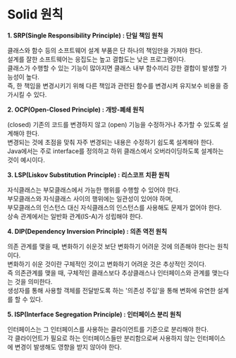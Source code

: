 Solid 원칙
========================

**1. SRP(Single Responsibility Principle) : 단일 책임 원칙**

클래스와 함수 등의 소프트웨어 설계 부품은 단 하나의 책임만을 가져야 한다.   
설계를 잘한 소프트웨어는 응집도는 높고 결합도는 낮은 프로그램이다.   
클래스가 수행할 수 있는 기능이 많아지면 클래스 내부 함수끼리 강한 결합이 발생할 가능성이 높다.   
즉, 한 책임을 변경시키기 위해 다른 책임과 관련된 함수를 변경시켜 유지보수 비용을 증가시킬 수 있다.    
  
  

**2. OCP(Open-Closed Principle) : 개방-폐쇄 원칙**

(closed) 기존의 코드를 변경하지 않고
(open) 기능을 수정하거나 추가할 수 있도록 설계해야 한다.   
변경되는 것에 초점을 맞춰 자주 변경되는 내용은 수정하기 쉽도록 설계해야 한다.   
Java에서는 주로 interface를 정의하고 하위 클래스에서 오버라이딩하도록 설계하는 것이 예시이다.

**3. LSP(Liskov Substitution Principle) : 리스코프 치환 원칙**

자식클래스는 부모클래스에서 가능한 행위를 수행할 수 있어야 한다.   
부모클래스와 자식클래스 사이의 행위에는 일관성이 있어야 하며,    
부모클래스의 인스턴스 대신 자식클래스의 인스턴스를 사용해도 문제가 없어야 한다.   
상속 관계에서는 일반화 관계(IS-A)가 성립해야 한다.   
   
**4. DIP(Dependency Inversion Principle) : 의존 역전 원칙**

의존 관계를 맺을 때, 변화하기 쉬운것 보단 변화하기 어려운 것에 의존해야 한다는 원칙이다.   
변화하기 쉬운 것이란 구체적인 것이고 변화하기 어려운 것은 추상적인 것이다.   
즉 의존관계를 맺을 때, 구체적인 클래스보다 추상클래스나 인터페이스와 관계를 맺는다는 것을 의미한다.   
생성자를 통해 사용할 객체를 전달받도록 하는 '의존성 주입'을 통해 변화에 유연한 설계를 할 수 있다.

**5. ISP(Interface Segregation Principle) : 인터페이스 분리 원칙**

인터페이스는 그 인터페이스를 사용하는 클라이언트를 기준으로 분리해야 한다.   
각 클라이언트가 필요로 하는 인터페이스들만 분리함으로써 사용하지 않는 인터페이스에 변경이 발생해도 영향을 받지 않아야 한다.   
